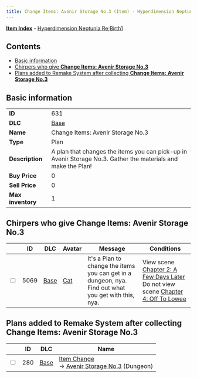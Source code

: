 ```yaml
---
title: Change Items: Avenir Storage No.3 (Item) - Hyperdimension Neptunia Re;Birth1
---
```


[**Item Index**](/neptunia/rb1/item/index.html) - [Hyperdimension Neptunia Re;Birth1](/neptunia/rb1)

## Contents

- [Basic information](#basic-information)
- [Chirpers who give **Change Items: Avenir Storage No.3**](#chirpers-who-give-change-items-avenir-storage-no3)
- [Plans added to Remake System after collecting **Change Items: Avenir Storage No.3**](#plans-added-to-remake-system-after-collecting-change-items-avenir-storage-no3)
## Basic information

|   |   |
| -- | -- |
| **ID** | 631 |
| **DLC** | [Base](/neptunia/rb1/dlc/1-base.html) |
| **Name** | Change Items: Avenir Storage No.3 |
| **Type** | Plan |
| **Description** | A plan that changes the items you can pick-up in Avenir Storage No.3. Gather the materials and make the Plan! |
| **Buy Price** | 0 |
| **Sell Price** | 0 |
| **Max inventory** | 1 |


## Chirpers who give **Change Items: Avenir Storage No.3**

|    | ID | DLC | Avatar | Message | Conditions |
| -- | -- | --- | ------ | ------- | ---------- |
| <input type="checkbox" id="rb1-chirper-event-1-5069" class="trackbox" /> | 5069 | [Base](/neptunia/rb1/dlc/1-base.html) | [Cat](/neptunia/rb1/undefined/1-226-cat.html) | It's a Plan to change the items you can get in a dungeon, nya.<br />Find out what you get with this, nya. | View scene [Chapter 2: A Few Days Later](/neptunia/rb1/scene/1-232-chapter-2-a-few-days-later.html)<br />Do not view scene [Chapter 4: Off To Lowee](/neptunia/rb1/scene/1-401-chapter-4-off-to-lowee.html) |


## Plans added to Remake System after collecting **Change Items: Avenir Storage No.3**

|    | ID | DLC | Name |
| -- | -- | --- | ---- |
| <input type="checkbox" id="rb1-remake-1-280" class="trackbox" /> | 280 | [Base](/neptunia/rb1/dlc/1-base.html) | [Item Change](/neptunia/rb1/remake/1-280-item-change.html)<br /> → [Avenir Storage No.3](/neptunia/rb1/dungeon/1-6-avenir-storage-no-3.html) (Dungeon) |

